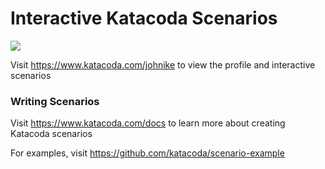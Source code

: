 # Interactive Katacoda Scenarios

[![](http://shields.katacoda.com/katacoda/johnike/count.svg)](https://www.katacoda.com/johnike "Get your profile on Katacoda.com")

Visit https://www.katacoda.com/johnike to view the profile and interactive scenarios

### Writing Scenarios
Visit https://www.katacoda.com/docs to learn more about creating Katacoda scenarios

For examples, visit https://github.com/katacoda/scenario-example
